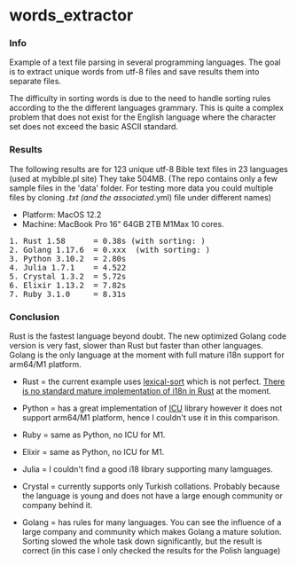 # words_extractor

### Info

Example of a text file parsing in several programming languages. The goal is to extract unique words from utf-8 files and save results them into separate files.

The difficulty in sorting words is due to the need to handle sorting rules according to the the different languages grammary. This is quite a complex problem that does not exist for the English language where the character set does not exceed the basic ASCII standard.

### Results

The following results are for 123 unique utf-8 Bible text files in 23 languages (used at mybible.pl site) They take 504MB. (The repo contains only a few sample files in the 'data' folder. For testing more data you could multiple files by cloning *.txt (and the associated*.yml) file under different names)

* Platform: MacOS 12.2
* Machine: MacBook Pro 16" 64GB 2TB M1Max 10 cores.

<pre>
1. Rust 1.58      = 0.38s (with sorting: )
2. Golang 1.17.6  = 0.xxx  (with sorting: )
3. Python 3.10.2  = 2.80s
4. Julia 1.7.1    = 4.522
5. Crystal 1.3.2  = 5.72s
6. Elixir 1.13.2  = 7.82s
7. Ruby 3.1.0     = 8.31s
</pre>

### Conclusion

Rust is the fastest language beyond doubt. The new optimized Golang code version is very fast, slower than Rust but faster than other languages. Golang is the only language at the moment with full mature i18n support for arm64/M1 platform.

* Rust = the current example uses [lexical-sort](https://lib.rs/crates/lexical-sort) which is not perfect. [There is no standard mature implementation of i18n in Rust](https://www.arewewebyet.org/topics/i18n/) at the moment. 


* Python = has a great implementation of [ICU](https://icu.unicode.org/related) library however it does not support arm64/M1 platform, hence I couldn't use it in this comparison.


* Ruby = same as Python, no ICU for M1.


* Elixir = same as Python, no ICU for M1.


* Julia = I couldn't find a good i18 library supporting many lamguages.


* Crystal = currently supports only Turkish collations. Probably because the language is young and does not have a large enough community or company behind it.


* Golang = has rules for many languages. You can see the influence of a large company and community which makes Golang a mature solution. Sorting slowed the whole task down significantly, but the result is correct (in this case I only checked the results for the Polish language)
